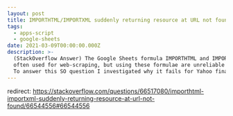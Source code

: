```yaml
---
layout: post
title: IMPORTHTML/IMPORTXML suddenly returning resource at URL not found
tags:
  - apps-script
  - google-sheets
date: 2021-03-09T00:00:00.000Z
description: >-
  (StackOverflow Answer) The Google Sheets formula IMPORTHTML and IMPORTXML are
  often used for web-scraping, but using these formulae are unreliable for this.
  To answer this SO question I investigated why it fails for Yahoo finance.
---
```


redirect: https://stackoverflow.com/questions/66517080/importhtml-importxml-suddenly-returning-resource-at-url-not-found/66544556#66544556

